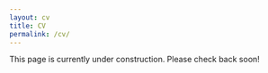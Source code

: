 ```yaml
---
layout: cv
title: CV
permalink: /cv/
---
```

This page is currently under construction. Please check back soon!
